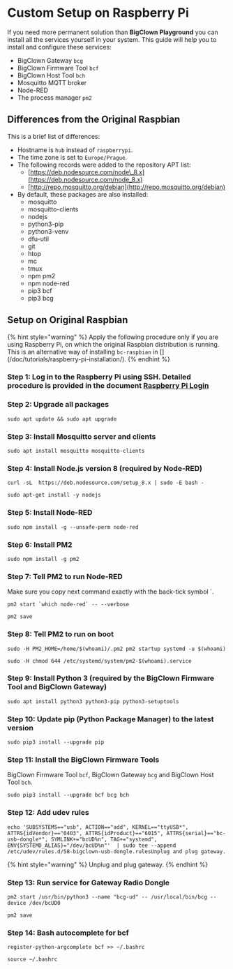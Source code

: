 # Custom Setup on Raspberry Pi

If you need more permanent solution than **BigClown Playground** you can install all the services yourself in your system. This guide will help you to install and configure these services:

* BigClown Gateway `bcg`
* BigClown Firmware Tool `bcf`
* BigClown Host Tool `bch`
* Mosquitto MQTT broker
* Node-RED
* The process manager `pm2`

## Differences from the Original Raspbian

This is a brief list of differences:

* Hostname is `hub` instead of `raspberrypi`.
* The time zone is set to `Europe/Prague`.
* The following records were added to the repository APT list:
  * [https://deb.nodesource.com/node\_8.x](https://deb.nodesource.com/node_8.x)
  * [http://repo.mosquitto.org/debian](http://repo.mosquitto.org/debian)
* By default, these packages are also installed:
  * mosquitto
  * mosquitto-clients
  * nodejs
  * python3-pip
  * python3-venv
  * dfu-util
  * git
  * htop
  * mc
  * tmux
  * npm pm2
  * npm node-red
  * pip3 bcf
  * pip3 bcg

## Setup on Original Raspbian

{% hint style="warning" %}
Apply the following procedure only if you are using Raspberry Pi, on which the original Raspbian distribution is running. This is an alternative way of installing `bc-raspbian` in \[\]\(/doc/tutorials/raspberry-pi-installation/\).
{% endhint %}

### Step 1: Log in to the Raspberry Pi using SSH. Detailed procedure is provided in the document [**Raspberry Pi Login**](https://www.bigclown.com/doc/tutorials/raspberry-pi-login/)

### Step 2: Upgrade all packages

```text
sudo apt update && sudo apt upgrade
```

### Step 3: Install **Mosquitto** server and clients

```text
sudo apt install mosquitto mosquitto-clients
```

### Step 4: Install **Node.js** version 8 \(required by **Node-RED**\)

```text
curl -sL  https://deb.nodesource.com/setup_8.x | sudo -E bash -
```

```text
sudo apt-get install -y nodejs
```

### Step 5: Install **Node-RED**

```text
sudo npm install -g --unsafe-perm node-red
```

### **Step 6:** Install **PM2**

```text
sudo npm install -g pm2
```

### **Step 7:** Tell **PM2** to run **Node-RED**

Make sure you copy next command exactly with the back-tick symbol \`.

```text
pm2 start `which node-red` -- --verbose
```

```text
pm2 save
```

### **Step 8:** Tell **PM2** to run on boot

```text
sudo -H PM2_HOME=/home/$(whoami)/.pm2 pm2 startup systemd -u $(whoami)
```

```text
sudo -H chmod 644 /etc/systemd/system/pm2-$(whoami).service
```

### Step 9: Install **Python 3** \(required by the **BigClown Firmware Tool** and **BigClown Gateway**\)

```text
sudo apt install python3 python3-pip python3-setuptools
```

### Step 10: Update **pip** \(Python Package Manager\) to the latest version

```text
sudo pip3 install --upgrade pip
```

### Step 11: Install the **BigClown Firmware Tools**

BigClown Firmware Tool `bcf`, BigClown Gateway `bcg` and BigClown Host Tool `bch`.

```text
sudo pip3 install --upgrade bcf bcg bch
```

### **Step 12:** Add udev rules

```text
echo 'SUBSYSTEMS=="usb", ACTION=="add", KERNEL=="ttyUSB*", ATTRS{idVendor}=="0403", ATTRS{idProduct}=="6015", ATTRS{serial}=="bc-usb-dongle*", SYMLINK+="bcUD%n", TAG+="systemd", ENV{SYSTEMD_ALIAS}="/dev/bcUD%n"'  | sudo tee --append /etc/udev/rules.d/58-bigclown-usb-dongle.rulesUnplug and plug gateway.
```

{% hint style="warning" %}
Unplug and plug gateway.
{% endhint %}

### Step 13: Run service for Gateway Radio Dongle

```text
pm2 start /usr/bin/python3 --name "bcg-ud" -- /usr/local/bin/bcg --device /dev/bcUD0
```

```text
pm2 save
```

### Step 14: Bash autocomplete for bcf

```text
register-python-argcomplete bcf >> ~/.bashrc
```

```text
source ~/.bashrc
```

